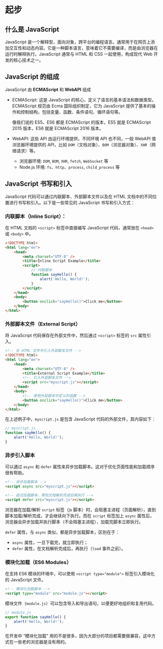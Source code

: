 # 起步

## 什么是 JavaScript

JavaScript 是一个解释型，面向对象，跨平台的编程语言。通常用于在网页上添加交互性和动态内容。它是一种脚本语言，意味着它不需要编译，而是由浏览器在运行时解释执行。JavaScript 通常与 HTML 和 CSS 一起使用，构成现代 Web 开发的核心技术之一。

## JavaScript 的组成

JavaScript 由 **ECMAScript** 和 **WebAPI** 组成

-   ECMAScript: 这是 JavaScript 的核心，定义了语言的基本语法和数据类型。ECMAScript 规范由 Ecma 国际组织制定，它为 JavaScript 提供了基本的操作和控制结构，包括变量、函数、条件语句、循环语句等。
    
    像我们说的 ES5、ES6 都是 ECMAScript 的版本，ES5 就是 ECMAScript 2015 版本，ES6 就是 ECMAScript 2016 版本。

-   WebAPI: 这些 API 由运行环境提供，不同环境 API 也不同，一般 WebAPI 值浏览器环境提供的 API，比如 `DOM`（文档对象）、`BOM`（浏览器对象）、`XHR`（网络请求）等。

    -   浏览器环境: `DOM`, `BOM`, `XHR`, `fetch`, `WebSocket` 等
    -   Node.js 环境: `fs`、`http`、`process`, `child_process` 等

## JavaScript 书写和引入

JavaScript 代码可以通过内联脚本、外部脚本文件以及在 HTML 文档中的不同位置进行书写和引入。以下是一些常见的 JavaScript 书写和引入方式：

### 内联脚本（Inline Script）：

在 HTML 文档的 `<script>` 标签中直接编写 JavaScript 代码，通常放在 `<head>` 或 `<body>` 中。

```html
<!DOCTYPE html>
<html lang="en">
	<head>
		<meta charset="UTF-8" />
		<title>Inline Script Example</title>
		<script>
			// 内联脚本
			function sayHello() {
				alert('Hello, World!');
			}
		</script>
	</head>
	<body>
		<button onclick="sayHello()">Click me</button>
	</body>
</html>
```

### 外部脚本文件（External Script）

将 JavaScript 代码保存在外部文件中，然后通过 `<script>` 标签的 `src` 属性引入。

```html
<!-- 在 HTML 文件中引入外部脚本文件 -->
<!DOCTYPE html>
<html lang="en">
	<head>
		<meta charset="UTF-8" />
		<title>External Script Example</title>
		<!-- 引入外部脚本文件 -->
		<script src="myscript.js"></script>
	</head>
	<body>
		<!-- 使用外部脚本中定义的函数 -->
		<button onclick="sayHello()">Click me</button>
	</body>
</html>
```

在上述例子中，`myscript.js` 是包含 JavaScript 代码的外部文件，其内容如下：

```javascript
// myscript.js
function sayHello() {
	alert('Hello, World!');
}
```

### 异步引入脚本

可以通过 `async` 和 `defer` 属性来异步加载脚本。这对于优化页面性能和加载顺序很有帮助。

```html
<!-- 异步加载脚本 -->
<script async src="myscript.js"></script>

<!-- 延迟加载脚本，等到文档解析完成后再执行 -->
<script defer src="myscript.js"></script>
```

浏览器在加载/解析 `script` 标签（js 脚本）时，会阻塞主进程（页面解析），直到脚本加载/解析完成，才会继续向下执行。而在 `script` 标签加上 `async` 属性后，浏览器会异步加载并执行脚本（不会阻塞主进程），加载完脚本立即执行。

`defer` 属性，与 `async` 类似，都是异步加载脚本，区别在于：

-   `async` 属性，一旦下载完，就立即执行；
-   `defer` 属性，在文档解析完成后，再执行（`load` 事件之前）。

### 模块化加载（ES6 Modules）

在支持 ES6 模块的环境中，可以使用 `<script type="module">` 标签引入模块化的 JavaScript 文件。

```html
<!-- 模块化加载脚本 -->
<script type="module" src="module.js"></script>
```

模块文件（`module.js`）可以包含导入和导出语句，以便更好地组织和复用代码。

```javascript
// module.js
export function sayHello() {
	alert('Hello, World!');
}
```

在开发中 “模块化加载” 用的不是很多，因为大部分的项目都需要做兼容，这中方式在一些老的浏览器是没有用的。
